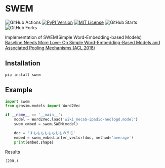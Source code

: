 # SWEM
![GitHub Actions](https://github.com/yutayamazaki/swem/workflows/build/badge.svg)
[![PyPI Version](https://img.shields.io/pypi/v/swem.svg)](https://pypi.org/project/swem/)
[![MIT License](http://img.shields.io/badge/license-MIT-blue.svg?style=flat)](LICENSE)
![GitHub Starts](https://img.shields.io/github/stars/yutayamazaki/swem.svg?style=social)
![GitHub Forks](https://img.shields.io/github/forks/yutayamazaki/swem.svg?style=social)

Implementation of SWEM(Simple Word-Embedding-based Models)  
[Baseline Needs More Love: On Simple Word-Embedding-Based Models and Associated Pooling Mechanisms (ACL 2018)](https://arxiv.org/abs/1805.09843)

## Installation

```shell
pip install swem
```

## Example

```python example.py
import swem
from gensim.models import Word2Vec

if __name__ == '__main__':
    model = Word2Vec.load('wiki_mecab-ipadic-neologd.model')
    swem_embed = swem.SWEM(model)

    doc = 'すもももももももものうち'
    embed = swem_embed.infer_vector(doc, method='average')
    print(embed.shape)
```

Results  
```shell
(200,)
```

